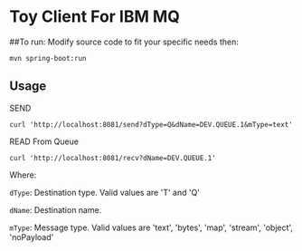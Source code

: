 # Toy Client For IBM MQ

##To run: 
Modify source code to fit your specific needs then: 

`mvn spring-boot:run`

## Usage

SEND

`curl 'http://localhost:8081/send?dType=Q&dName=DEV.QUEUE.1&mType=text'`

READ From Queue

`curl 'http://localhost:8081/recv?dName=DEV.QUEUE.1'`

Where:

`dType`: Destination type. Valid values are 'T' and 'Q'

`dName`: Destination name.

`mType`: Message type. Valid values are 'text', 'bytes', 'map', 'stream', 'object', 'noPayload'


